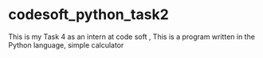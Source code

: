 # codesoft_python_task2
This is my Task 4 as an intern at code soft ,  This is a program written in the Python language, simple calculator
